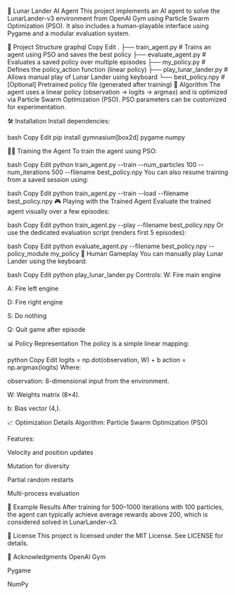 🚀 Lunar Lander AI Agent
This project implements an AI agent to solve the LunarLander-v3 environment from OpenAI Gym using Particle Swarm Optimization (PSO). It also includes a human-playable interface using Pygame and a modular evaluation system.

📁 Project Structure
graphql
Copy
Edit
.
├── train_agent.py       # Trains an agent using PSO and saves the best policy
├── evaluate_agent.py    # Evaluates a saved policy over multiple episodes
├── my_policy.py         # Defines the policy_action function (linear policy)
├── play_lunar_lander.py # Allows manual play of Lunar Lander using keyboard
└── best_policy.npy      # [Optional] Pretrained policy file (generated after training)
🧠 Algorithm
The agent uses a linear policy (observation → logits → argmax) and is optimized via Particle Swarm Optimization (PSO). PSO parameters can be customized for experimentation.

🛠️ Installation
Install dependencies:

bash
Copy
Edit
pip install gymnasium[box2d] pygame numpy

🏋️‍♂️ Training the Agent
To train the agent using PSO:

bash
Copy
Edit
python train_agent.py --train --num_particles 100 --num_iterations 500 --filename best_policy.npy
You can also resume training from a saved session using:

bash
Copy
Edit
python train_agent.py --train --load --filename best_policy.npy
🎮 Playing with the Trained Agent
Evaluate the trained agent visually over a few episodes:

bash
Copy
Edit
python train_agent.py --play --filename best_policy.npy
Or use the dedicated evaluation script (renders first 5 episodes):

bash
Copy
Edit
python evaluate_agent.py --filename best_policy.npy --policy_module my_policy
👤 Human Gameplay
You can manually play Lunar Lander using the keyboard:

bash
Copy
Edit
python play_lunar_lander.py
Controls:
W: Fire main engine

A: Fire left engine

D: Fire right engine

S: Do nothing

Q: Quit game after episode

📊 Policy Representation
The policy is a simple linear mapping:

python
Copy
Edit
logits = np.dot(observation, W) + b
action = np.argmax(logits)
Where:

observation: 8-dimensional input from the environment.

W: Weights matrix (8×4).

b: Bias vector (4,).

📈 Optimization Details
Algorithm: Particle Swarm Optimization (PSO)

Features:

Velocity and position updates

Mutation for diversity

Partial random restarts

Multi-process evaluation

🧪 Example Results
After training for 500–1000 iterations with 100 particles, the agent can typically achieve average rewards above 200, which is considered solved in LunarLander-v3.

📄 License
This project is licensed under the MIT License. See LICENSE for details.

🙌 Acknowledgments
OpenAI Gym

Pygame

NumPy
